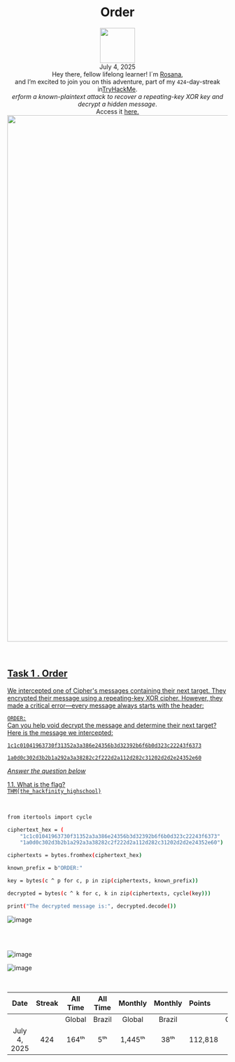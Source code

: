 <h1 align="center">Order</h1>
<p align="center"><img width="80px" src="https://github.com/user-attachments/assets/6eab5e86-d9b1-4474-9f84-dd5ed984bcac"><br>
July 4, 2025<br> Hey there, fellow lifelong learner! I´m <a href="https://www.linkedin.com/in/rosanafssantos/">Rosana</a>,<br>
and I’m excited to join you on this adventure, part of my <code>424</code>-day-streak in<a href="https://tryhackme.com">TryHackMe</a>.<br>
<em>erform a known-plaintext attack to recover a repeating-key XOR key and decrypt a hidden message</em>.<br>
Access it <a href="https://tryhackme.com/room/hfb1order"</a>here.<br>
<img width="1200px" src="https://github.com/user-attachments/assets/452a3eef-3e09-4871-82cf-13b76ff5db43"></p>

<br>

<h2>Task 1 . Order</h2>

<p>We intercepted one of Cipher's messages containing their next target. They encrypted their message using a repeating-key XOR cipher. However, they made a critical error—every message always starts with the header:

<code>ORDER:</code><br>
Can you help void decrypt the message and determine their next target?<br>
Here is the message we intercepted:<br>

<code>1c1c01041963730f31352a3a386e24356b3d32392b6f6b0d323c22243f6373</code><br>

<code>1a0d0c302d3b2b1a292a3a38282c2f222d2a112d282c31202d2d2e24352e60</code></p>

<p><em>Answer the question below</em></p>

<p>1.1. What is the flag?<br>
<code>THM{the_hackfinity_highschool}</code></p>

<br>

```bash
from itertools import cycle

ciphertext_hex = (
    "1c1c01041963730f31352a3a386e24356b3d32392b6f6b0d323c22243f6373"
    "1a0d0c302d3b2b1a292a3a38282c2f222d2a112d282c31202d2d2e24352e60")

ciphertexts = bytes.fromhex(ciphertext_hex)

known_prefix = b"ORDER:"

key = bytes(c ^ p for c, p in zip(ciphertexts, known_prefix))

decrypted = bytes(c ^ k for c, k in zip(ciphertexts, cycle(key)))

print("The decrypted message is:", decrypted.decode())
```

![image](https://github.com/user-attachments/assets/594776a5-7fbf-4fe3-b540-5a3b0112b33f)

<br>
<br>

![image](https://github.com/user-attachments/assets/c8aae5c9-684b-4999-b48e-7fe2058bdecf)

![image](https://github.com/user-attachments/assets/162143a8-5c5d-4135-8b48-cbebe22a1b78)


<br>

<div align="center">

| Date              | Streak   | All Time     | All Time     | Monthly     | Monthly    | Points   | Rooms     | Badges    |
| :---------------: | :------: | :----------: | :----------: | :---------: | :--------: | :------  | :-------: | :-------: |
|                   |          |    Global    |    Brazil    |    Global   |   Brazil   |          | Completed |           |
| July 4, 2025      | 424      |     164ᵗʰ    |      5ᵗʰ     |   1,445ᵗʰ   |    38ᵗʰ    |  112,818 |    827    |     63    |

</div>



